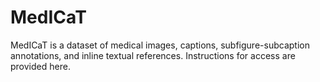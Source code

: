 # MedICaT
MedICaT is a dataset of medical images, captions, subfigure-subcaption annotations, and inline textual references. Instructions for access are provided here.

